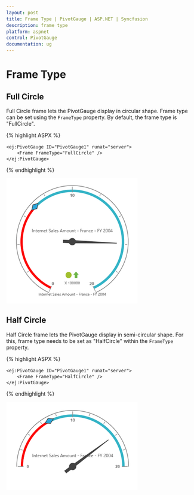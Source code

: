 ```yaml
---
layout: post
title: Frame Type | PivotGauge | ASP.NET | Syncfusion
description: frame type 
platform: aspnet
control: PivotGauge
documentation: ug
---
```


# Frame Type

## Full Circle

Full Circle frame lets the PivotGauge display in circular shape. Frame type can be set using the `FrameType` property.  By default, the frame type is "FullCircle". 

{% highlight ASPX %}

    <ej:PivotGauge ID="PivotGauge1" runat="server">
        <Frame FrameType="FullCircle" />
    </ej:PivotGauge>

{% endhighlight  %}

![](Frame-Type/FullCircle.png) 

## Half Circle

Half Circle frame lets the PivotGauge display in semi-circular shape. For this, frame type needs to be set as "HalfCircle" within the `FrameType` property.

{% highlight ASPX %}

    <ej:PivotGauge ID="PivotGauge1" runat="server">
        <Frame FrameType="HalfCircle" />
    </ej:PivotGauge>

{% endhighlight  %}

![](Frame-Type/HalfCircle.png) 
